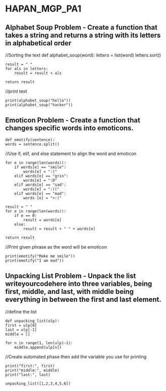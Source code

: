 # HAPAN_MGP_PA1

## Alphabet Soup Problem - Create a function that takes a string and returns a string with its letters in alphabetical order

//Sorting the text
    def alphabet_soup(word):
    letters = list(word)
    letters.sort()
    
    result = " "
    for als in letters:
        result = result + als

    return result
    
//print text

    print(alphabet_soup("hello"))
    print(alphabet_soup("hacker"))

## Emoticon Problem - Create a function that changes specific words into emoticons.

    def emotify(sentence):
    words = sentence.split()

//Use if, elif, and else statement to align the word and emoticon

    for e in range(len(words)):
        if words[e] == "smile":
            words[e] = ":)"
        elif words[e] == "grin":
            words[e] = ":D"
        elif words[e] == "sad":
            words[e] = ":(("
        elif words[e] == "mad":
            words [e] = ">:("

    result = " "
    for e in range(len(words)):
        if e == 0:
            result = words[e]
        else:
            result = result + " " + words[e]
            
    return result

//Print given phrase as the word will be emoticon

    print(emotify("Make me smile"))
    print(emotify("I am mad"))

## Unpacking List Problem - Unpack the list writeyourcodehere into three variables, being first, middle, and last, with middle being everything in between the first and last element.

//define the list

    def unpacking_list(ulp):
    first = ulp[0]
    last = ulp[-1]
    middle = []

    for n in range(1, len(ulp)-1):
        middle.append(ulp[n])

//Create automated phase then add the variable you use for printing

    print("first:", first)
    print("middle:", middle)
    print("last:", last)

    unpacking_list([1,2,3,4,5,6])
